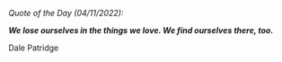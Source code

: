 *Quote of the Day (04/11/2022):*

_**We lose ourselves in the things we love. We find ourselves there, too.**_

Dale Patridge